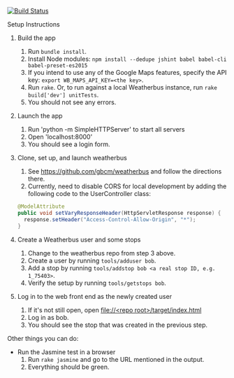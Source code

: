 [![Build Status](https://travis-ci.org/seattle-beach/weatherbus-web.svg?branch=master)](https://travis-ci.org/seattle-beach/weatherbus-web)

Setup Instructions 

1. Build the app
    1. Run `bundle install`.
    2. Install Node modules: `npm install --dedupe jshint babel babel-cli babel-preset-es2015`
    3. If you intend to use any of the Google Maps features, specify the API key: `export WB_MAPS_API_KEY=<the key>`.
    4. Run `rake`. Or, to run against a local Weatherbus instance, run `rake build['dev'] unitTests`.
    5. You should not see any errors.

2. Launch the app
    1. Run 'python -m SimpleHTTPServer' to start all servers
    1. Open 'localhost:8000'
    1. You should see a login form.

3. Clone, set up, and launch weatherbus
    1. See <https://github.com/gbcm/weatherbus> and follow the directions there.
    2. Currently, need to disable CORS for local development by adding the following code to the UserController class:

    ```java
    @ModelAttribute
    public void setVaryResponseHeader(HttpServletResponse response) {
      response.setHeader("Access-Control-Allow-Origin", "*");
    }
    ```

4. Create a Weatherbus user and some stops
    1. Change to the weatherbus repo from step 3 above.
    2. Create a user by running `tools/adduser bob`.
    3. Add a stop by running `tools/addstop bob <a real stop ID, e.g. 1_75403>`.
    4. Verify the setup by running `tools/getstops bob`.

5. Log in to the web front end as the newly created user
    1. If it's not still open, open [file://&lt;repo root&gt;/target/index.html]()
    2. Log in as bob.
    3. You should see the stop that was created in the previous step.


Other things you can do:

* Run the Jasmine test in a browser
    1. Run `rake jasmine` and go to the URL mentioned in the output.
    2. Everything should be green.
